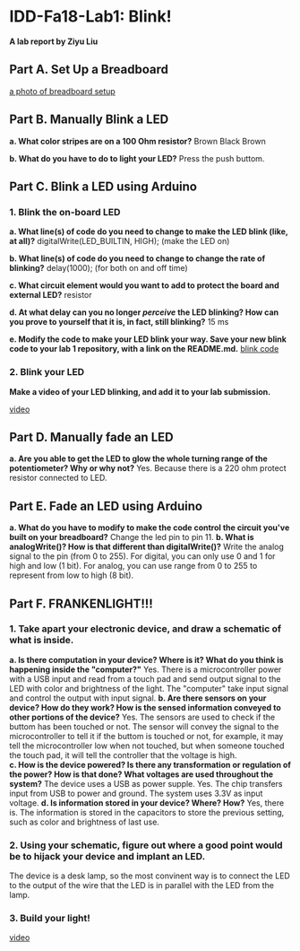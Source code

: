 # IDD-Fa18-Lab1: Blink!

**A lab report by Ziyu Liu**

## Part A. Set Up a Breadboard

[a photo of breadboard setup](//github.com/dlydb/IDD-Fa18-Lab1/blob/master/part_a.jpg)


## Part B. Manually Blink a LED

**a. What color stripes are on a 100 Ohm resistor?**
Brown Black Brown
 
**b. What do you have to do to light your LED?**
Press the push buttom.

## Part C. Blink a LED using Arduino

### 1. Blink the on-board LED

**a. What line(s) of code do you need to change to make the LED blink (like, at all)?**
digitalWrite(LED_BUILTIN, HIGH); (make the LED on)

**b. What line(s) of code do you need to change to change the rate of blinking?**
delay(1000); (for both on and off time)

**c. What circuit element would you want to add to protect the board and external LED?**
 resistor
 
**d. At what delay can you no longer *perceive* the LED blinking? How can you prove to yourself that it is, in fact, still blinking?**
15 ms

**e. Modify the code to make your LED blink your way. Save your new blink code to your lab 1 repository, with a link on the README.md.**
[blink code](//github.com/dlydb/IDD-Fa18-Lab1/blob/master/part_c_e.ino)


### 2. Blink your LED

**Make a video of your LED blinking, and add it to your lab submission.**

[video](//youtu.be/HSp0EdomSaQ)


## Part D. Manually fade an LED

**a. Are you able to get the LED to glow the whole turning range of the potentiometer? Why or why not?**
Yes. Because there is a 220 ohm protect resistor connected to LED.

## Part E. Fade an LED using Arduino

**a. What do you have to modify to make the code control the circuit you've built on your breadboard?**
Change the led pin to pin 11.
**b. What is analogWrite()? How is that different than digitalWrite()?**
Write the analog signal to the pin (from 0 to 255).
For digital, you can only use 0 and 1 for high and low (1 bit). 
For analog, you can use range from 0 to 255 to represent from low to high (8 bit).

## Part F. FRANKENLIGHT!!!

### 1. Take apart your electronic device, and draw a schematic of what is inside. 

**a. Is there computation in your device? Where is it? What do you think is happening inside the "computer?"**
Yes. There is a microcontroller power with a USB input and read from a touch pad and send output signal to the LED with color and brightness of the light. The "computer" take input signal and control the output with input signal.
**b. Are there sensors on your device? How do they work? How is the sensed information conveyed to other portions of the device?**
Yes. The sensors are used to check if the buttom has been touched or not. The sensor will convey the signal to the microcontroller to tell it if the buttom is touched or not, for example, it may tell the microcontroller low when not touched, but when someone touched the touch pad, it will tell the controller that the voltage is high.  
**c. How is the device powered? Is there any transformation or regulation of the power? How is that done? What voltages are used throughout the system?**
The device uses a USB as power supple. Yes. The chip transfers input from USB to power and ground. The system uses 3.3V as input voltage.
**d. Is information stored in your device? Where? How?**
Yes, there is. The information is stored in the capacitors to store the previous setting, such as color and brightness of last use. 
### 2. Using your schematic, figure out where a good point would be to hijack your device and implant an LED.
The device is a desk lamp, so the most convinent way is to connect the LED to the output of the wire that the LED is in parallel with the LED from the lamp. 
### 3. Build your light!
[video]()
